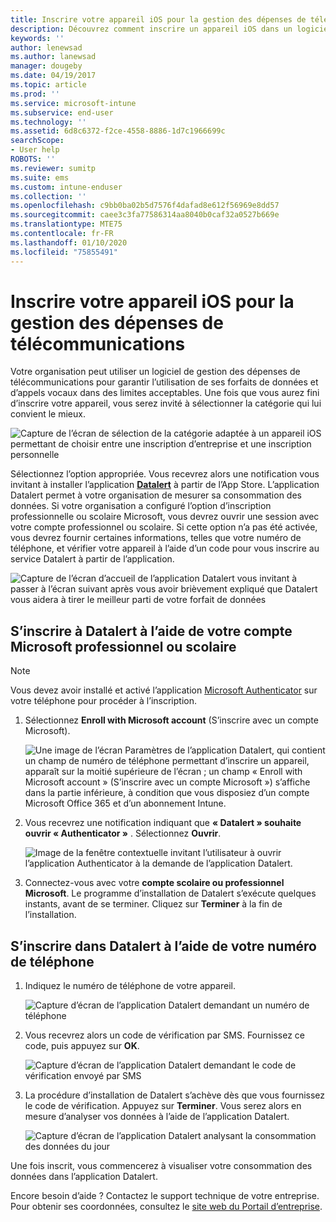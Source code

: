 ```yaml
---
title: Inscrire votre appareil iOS pour la gestion des dépenses de télécommunications avec Intune
description: Découvrez comment inscrire un appareil iOS dans un logiciel de gestion des dépenses de télécommunications.
keywords: ''
author: lenewsad
ms.author: lanewsad
manager: dougeby
ms.date: 04/19/2017
ms.topic: article
ms.prod: ''
ms.service: microsoft-intune
ms.subservice: end-user
ms.technology: ''
ms.assetid: 6d8c6372-f2ce-4558-8886-1d7c1966699c
searchScope:
- User help
ROBOTS: ''
ms.reviewer: sumitp
ms.suite: ems
ms.custom: intune-enduser
ms.collection: ''
ms.openlocfilehash: c9bb0ba02b5d7576f4dafad8e612f56969e8dd57
ms.sourcegitcommit: caee3c3fa77586314aa8040b0caf32a0527b669e
ms.translationtype: MTE75
ms.contentlocale: fr-FR
ms.lasthandoff: 01/10/2020
ms.locfileid: "75855491"
---
```

# <a name="enroll-your-ios-device-in-telecom-expense-management"></a>Inscrire votre appareil iOS pour la gestion des dépenses de télécommunications

Votre organisation peut utiliser un logiciel de gestion des dépenses de télécommunications pour garantir l’utilisation de ses forfaits de données et d’appels vocaux dans des limites acceptables. Une fois que vous aurez fini d’inscrire votre appareil, vous serez invité à sélectionner la catégorie qui lui convient le mieux.

  ![Capture de l’écran de sélection de la catégorie adaptée à un appareil iOS permettant de choisir entre une inscription d’entreprise et une inscription personnelle](./media/ios-enroll-10-tem-select-best-category.png)

Sélectionnez l’option appropriée. Vous recevrez alors une notification vous invitant à installer l’application [__Datalert__](https://itunes.apple.com/app/datalert/id771029268?mt=8) à partir de l’App Store. L’application Datalert permet à votre organisation de mesurer sa consommation des données. Si votre organisation a configuré l’option d’inscription professionnelle ou scolaire Microsoft, vous devrez ouvrir une session avec votre compte professionnel ou scolaire. Si cette option n’a pas été activée, vous devrez fournir certaines informations, telles que votre numéro de téléphone, et vérifier votre appareil à l’aide d’un code pour vous inscrire au service Datalert à partir de l’application.

  ![Capture de l’écran d’accueil de l’application Datalert vous invitant à passer à l’écran suivant après vous avoir brièvement expliqué que Datalert vous aidera à tirer le meilleur parti de votre forfait de données](./media/ios-enroll-11-tem-datalert-setup.png)

## <a name="enroll-into-datalert-using-your-microsoft-work-or-school-account"></a>S’inscrire à Datalert à l’aide de votre compte Microsoft professionnel ou scolaire

> [!NOTE]
> Vous devez avoir installé et activé l’application [Microsoft Authenticator](https://docs.microsoft.com/azure/multi-factor-authentication/end-user/microsoft-authenticator-app-how-to) sur votre téléphone pour procéder à l’inscription.

1. Sélectionnez __Enroll with Microsoft account__ (S’inscrire avec un compte Microsoft).

   ![Une image de l’écran Paramètres de l’application Datalert, qui contient un champ de numéro de téléphone permettant d’inscrire un appareil, apparaît sur la moitié supérieure de l’écran ; un champ « Enroll with Microsoft account » (S’inscrire avec un compte Microsoft ») s’affiche dans la partie inférieure, à condition que vous disposiez d’un compte Microsoft Office 365 et d’un abonnement Intune.](./media/ios-enroll-11a-tem-datalert-enroll-msft-account.png)

2. Vous recevrez une notification indiquant que __« Datalert » souhaite ouvrir « Authenticator »__ . Sélectionnez __Ouvrir__.

   ![Image de la fenêtre contextuelle invitant l’utilisateur à ouvrir l’application Authenticator à la demande de l’application Datalert.](./media/ios-enroll-11b-tem-datalert-open-authenticator.png)

3. Connectez-vous avec votre __compte scolaire ou professionnel Microsoft__. Le programme d’installation de Datalert s’exécute quelques instants, avant de se terminer. Cliquez sur __Terminer__ à la fin de l’installation.

## <a name="enroll-into-datalert-using-your-phone-number"></a>S’inscrire dans Datalert à l’aide de votre numéro de téléphone

1. Indiquez le numéro de téléphone de votre appareil.

   ![Capture d’écran de l’application Datalert demandant un numéro de téléphone](./media/ios-enroll-12-tem-datalert-phone-number.png)

2. Vous recevrez alors un code de vérification par SMS. Fournissez ce code, puis appuyez sur __OK__.

   ![Capture d’écran de l’application Datalert demandant le code de vérification envoyé par SMS](./media/ios-enroll-13-tem-datalert-sms.png)

3. La procédure d’installation de Datalert s’achève dès que vous fournissez le code de vérification. Appuyez sur __Terminer__. Vous serez alors en mesure d’analyser vos données à l’aide de l’application Datalert.

   ![Capture d’écran de l’application Datalert analysant la consommation des données du jour](./media/ios-enroll-14-tem-datalert-monitoring-active.png)

Une fois inscrit, vous commencerez à visualiser votre consommation des données dans l’application Datalert.

Encore besoin d’aide ? Contactez le support technique de votre entreprise. Pour obtenir ses coordonnées, consultez le [site web du Portail d’entreprise](https://go.microsoft.com/fwlink/?linkid=2010980).
